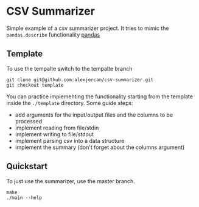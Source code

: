 # CSV Summarizer

Simple example of a csv summarizer project. It tries to mimic the
`pandas.describe` functionality
[pandas](https://pandas.pydata.org/pandas-docs/stable/reference/api/pandas.DataFrame.describe.html)

## Template

To use the tempalte switch to the tempalte branch

```
git clone git@github.com:alexjercan/csv-summarizer.git
git checkout template
```

You can practice implementing the functionality starting from the template
inside the `./template` directory. Some guide steps:
- add arguments for the input/output files and the columns to be processed
- implement reading from file/stdin
- implement writing to file/stdout
- implement parsing csv into a data structure
- implement the summary (don't forget about the columns argument)

## Quickstart

To just use the summarizer, use the master branch.

```
make
./main --help
```

